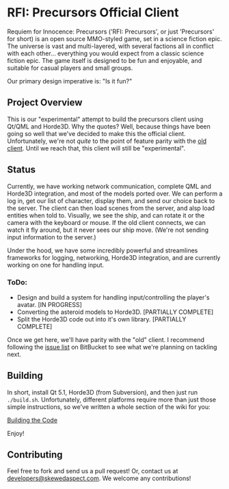 # RFI: Precursors Official Client

Requiem for Innocence: Precursors ('RFI: Precursors', or just 'Precursors' for short) is an open source MMO-styled game, set in a science fiction epic. The universe is vast and multi-layered, with several factions all in conflict with each other... everything you would expect from a classic science fiction epic. The game itself is designed to be fun and enjoyable, and suitable for casual players and small groups.

Our primary design imperative is: "Is it fun?"

## Project Overview

This is our "experimental" attempt to build the precursors client using Qt/QML and Horde3D. Why the quotes? Well,
because things have been going so well that we've decided to make this the official client. Unfortunately, we're not _quite_
to the point of feature parity with the [old client](https://bitbucket.org/skewedaspect/precursors-client). Until we reach
that, this client will still be "experimental".

## Status

Currently, we have working network communication, complete QML and Horde3D integration, and most of the models ported over.
We can perform a log in, get our list of character, display them, and send our choice back to the server. The client can then 
load scenes from the server, and alsp load entities when told to. Visually, we see the ship, and can rotate it or the camera 
with the keyboard or mouse. If the old client connects, we can watch it fly around, but it never sees our ship move. (We're
not sending input information to the server.)

Under the hood, we have some incredibly powerful and streamlines frameworks for logging, networking, Horde3D integration,
and are currently working on one for handling input.

### ToDo:

* Design and build a system for handling input/controlling the player's avatar. [IN PROGRESS]
* Converting the asteroid models to Horde3D.	[PARTIALLY COMPLETE]
* Split the Horde3D code out into it's own library. [PARTIALLY COMPLETE]

Once we get here, we'll have parity with the "old" client. I recommend following the 
[issue list](https://bitbucket.org/skewedaspect/precursors-client-qml/issues?status=new&status=open) on BitBucket to 
see what we're planning on tackling next.

## Building

In short, install Qt 5.1, Horde3D (from Subversion), and then just run `./build.sh`. Unfortunately, different platforms
require more than just those simple instructions, so we've written a whole section of the wiki for you:

[Building the Code](https://bitbucket.org/skewedaspect/precursors-client-qml/wiki/Building%20the%20Code)

Enjoy!

## Contributing

Feel free to fork and send us a pull request! Or, contact us at [developers@skewedaspect.com](mailto:developes@skewedaspect.com).
We welcome any contributions!
